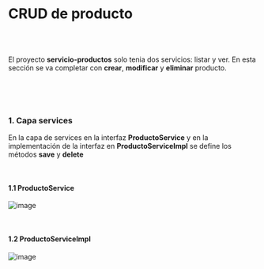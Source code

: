 # CRUD de producto

<br>
<br>

El proyecto **servicio-productos** solo tenia dos servicios: listar y ver. En esta sección se va completar con **crear**, **modificar** y **eliminar** producto. 

<br>
<br>
<br>

### 1. Capa services

En la capa de services en  la interfaz **ProductoService** y en la implementación de la interfaz en **ProductoServiceImpl** se define los métodos **save** y **delete**

<br>

#### 1.1 ProductoService
![image](https://github.com/crodrigr/microservicios-spring-boot-confenalco/assets/31961588/cdb0785c-e0dd-4749-a0a8-7e5242cb0dc9)

<br>

#### 1.2 ProductoServiceImpl

![image](https://github.com/crodrigr/microservicios-spring-boot-confenalco/assets/31961588/1677c437-91ad-4a8c-8daa-4b76c6853a75)



